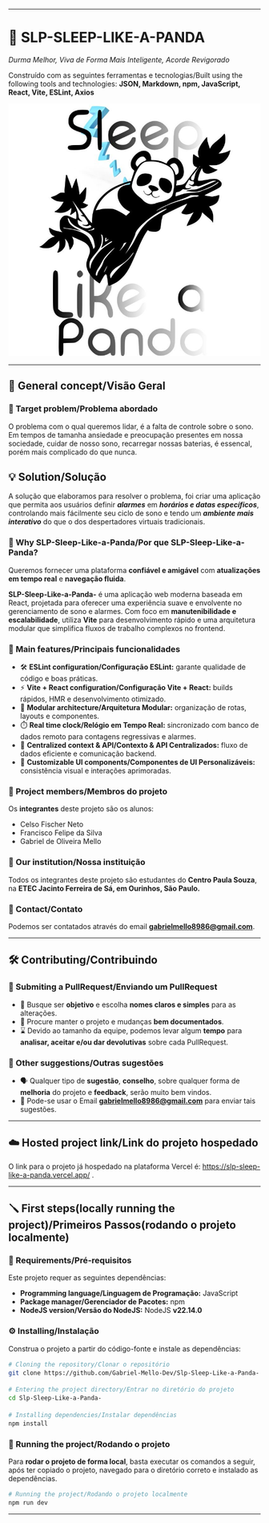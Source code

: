 

---

# 🐼 SLP-SLEEP-LIKE-A-PANDA

*Durma Melhor, Viva de Forma Mais Inteligente, Acorde Revigorado*

Construído com as seguintes ferramentas e tecnologias/Built using the following tools and technologies: **JSON, Markdown, npm, JavaScript, React, Vite, ESLint, Axios**  
  
![SLP-banner](/src/assets/slpBanner.jpg)  

---

## 📖 General concept/Visão Geral

### 🚨 Target problem/Problema abordado  

O problema com o qual queremos lidar, é a falta de controle sobre o sono. Em tempos de tamanha ansiedade e preocupação presentes em nossa sociedade, cuidar de nosso sono, recarregar nossas baterias, é essencal, porém mais complicado do que nunca.  

## 💡 Solution/Solução  

A solução que elaboramos para resolver o problema, foi criar uma aplicação que permita aos usuários definir ***alarmes*** em ***horários e datas específicos***, controlando mais fácilmente seu ciclo de sono e tendo um ***ambiente mais interativo*** do que o dos despertadores virtuais tradicionais.

### 🚀 Why SLP-Sleep-Like-a-Panda/Por que SLP-Sleep-Like-a-Panda?  

Queremos fornecer uma plataforma **confiável e amigável** com **atualizações em tempo real** e **navegação fluida**.  

**SLP-Sleep-Like-a-Panda-** é uma aplicação web moderna baseada em React, projetada para oferecer uma experiência suave e envolvente no gerenciamento de sono e alarmes.
Com foco em **manutenibilidade e escalabilidade**, utiliza **Vite** para desenvolvimento rápido e uma arquitetura modular que simplifica fluxos de trabalho complexos no frontend.  

### 🧱 Main features/Principais funcionalidades  

* 🛠️ **ESLint configuration/Configuração ESLint:** garante qualidade de código e boas práticas.
* ⚡ **Vite + React configuration/Configuração Vite + React:** builds rápidos, HMR e desenvolvimento otimizado.
* 🧩 **Modular architecture/Arquitetura Modular:** organização de rotas, layouts e componentes.
* ⏱️ **Real time clock/Relógio em Tempo Real:** sincronizado com banco de dados remoto para contagens regressivas e alarmes.
* 🔗 **Centralized context & API/Contexto & API Centralizados:** fluxo de dados eficiente e comunicação backend.
* 🎨 **Customizable UI components/Componentes de UI Personalizáveis:** consistência visual e interações aprimoradas.  

### 👥 Project members/Membros do projeto  

Os **integrantes** deste projeto são os alunos:  
* Celso Fischer Neto
* Francisco Felipe da Silva
* Gabriel de Oliveira Mello

### 🏫 Our institution/Nossa instituição  

Todos os integrantes deste projeto são estudantes do **Centro Paula Souza**, na **ETEC Jacinto Ferreira de Sá, em Ourinhos, São Paulo.**

### 📧 Contact/Contato  

Podemos ser contatados através do email **gabrielmello8986@gmail.com**.  

---  

## 🛠️ Contributing/Contribuindo  

### 🔗 Submiting a PullRequest/Enviando um PullRequest  

* 📍 Busque ser **objetivo** e escolha **nomes claros e simples** para as alterações.
* 📃 Procure manter o projeto e mudanças **bem documentados**.
* ⌛️ Devido ao tamanho da equipe, podemos levar algum **tempo** para **analisar, aceitar e/ou dar devolutivas** sobre cada PullRequest.

### 📩 Other suggestions/Outras sugestões  

* 🗣 Qualquer tipo de **sugestão**, **conselho**, sobre qualquer forma de **melhoria** do projeto e **feedback**, serão muito bem vindos.
* 📧 Pode-se usar o Email **gabrielmello8986@gmail.com** para enviar tais sugestões.

---  

## ☁️ Hosted project link/Link do projeto hospedado  

O link para o projeto já hospedado na plataforma Vercel é: https://slp-sleep-like-a-panda.vercel.app/ .  

---  

## 🪛 First steps(locally running the project)/Primeiros Passos(rodando o projeto localmente)

### 📌 Requirements/Pré-requisitos

Este projeto requer as seguintes dependências:

* **Programming language/Linguagem de Programação:** JavaScript
* **Package manager/Gerenciador de Pacotes:** npm
* **NodeJS version/Versão do NodeJS:** NodeJS **v22.14.0**

### ⚙️ Installing/Instalação

Construa o projeto a partir do código-fonte e instale as dependências:

```sh
# Cloning the repository/Clonar o repositório
git clone https://github.com/Gabriel-Mello-Dev/Slp-Sleep-Like-a-Panda-

# Entering the project directory/Entrar no diretório do projeto
cd Slp-Sleep-Like-a-Panda-

# Installing dependencies/Instalar dependências
npm install
```

### 🛫 Running the project/Rodando o projeto 

Para **rodar o projeto de forma local**, basta executar os comandos a seguir, após ter copiado o projeto, navegado para o diretório correto e instalado as dependências.

```sh
# Running the project/Rodando o projeto localmente
npm run dev
```

---
